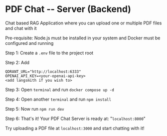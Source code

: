 # PDF Chat -- Server (Backend)
Chat based RAG Application where you can upload one or multiple PDF files and chat with it

Pre-requisite: Node.js must be installed in your system and Docker must be configured and running

Step 1: Create a `.env` file to the project root

Step 2: Add
```
QDRANT_URL="http://localhost:6333"
OPENAI_API_KEY=<your-openai-api-key>
<add langsmith if you wish to>
```

Step 3: Open `terminal` and run `docker compose up -d`

Step 4: Open another `terminal` and run `npm install`

Step 5: Now run `npm run dev`

Step 6: That's it! Your PDF Chat Server is ready at: "`localhost:8000`" 

Try uploading a PDF file at `localhost:3000` and start chatting with it!